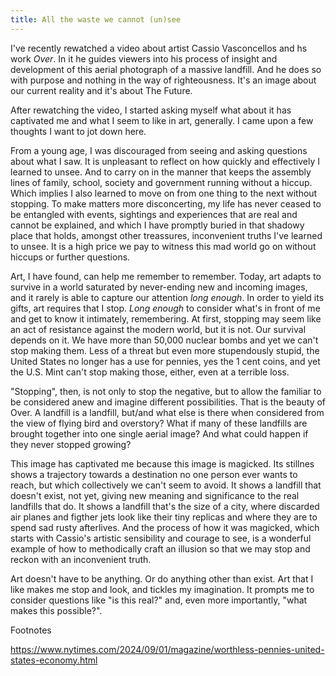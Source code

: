 ```yaml
---
title: All the waste we cannot (un)see
---
```


I've recently rewatched a video about artist Cassio Vasconcellos and hs work _Over_. In it he guides viewers into his process of insight and development of this aerial photograph of a massive landfill. And he does so with purpose and nothing in the way of righteousness. It's an image about our current reality and it's about The Future.

After rewatching the video, I started asking myself what about it has captivated me and what I seem to like in art, generally. I came upon a few thoughts I want to jot down here.

From a young age, I was discouraged from seeing and asking questions about what I saw. It is unpleasant to reflect on how quickly and effectively I learned to unsee. And to carry on in the manner that keeps the assembly lines of family, school, society and government running without a hiccup. Which implies I also learned to move on from one thing to the next without stopping. To make matters more disconcerting, my life has never ceased to be entangled with events, sightings and experiences that are real and cannot be explained, and which I have promptly buried in that shadowy place that holds, amongst other treassures, inconvenient truths I've learned to unsee. It is a high price we pay to witness this mad world go on without hiccups or further questions.

Art, I have found, can help me remember to remember. Today, art adapts to survive in a world saturated by never-ending new and incoming images, and it rarely is able to capture our attention _long enough_. In order to yield its gifts, art requires that I stop. _Long enough_ to consider what's in front of me and get to know it intimately, remembering. At first, stopping may seem like an act of resistance against the modern world, but it is not. Our survival depends on it. We have more than 50,000 nuclear bombs and yet we can't stop making them. Less of a threat but even more stupendously stupid, the United States no longer has a use for pennies, yes the 1 cent coins, and yet the U.S. Mint can't stop making those, either, even at a terrible loss.

"Stopping", then, is not only to stop the negative, but to allow the familiar to be considered anew and imagine different possibilities. That is the beauty of Over. A landfill is a landfill, but/and what else is there when considered from the view of flying bird and overstory? What if many of these landfills are brought together into one single aerial image? And what could happen if they never stopped growing?

This image has captivated me because this image is magicked. Its stillnes shows a trajectory towards a destination no one person ever wants to reach, but which collectively we can't seem to avoid. It shows a landfill that doesn't exist, not yet, giving new meaning and significance to the real landfills that do. It shows a landfill that's the size of a city, where discarded air planes and figther jets look like their tiny replicas and where they are to spend sad rusty afterlives. And the process of how it was magicked, which starts with Cassio's artistic sensibility and courage to see, is a wonderful example of how to methodically craft an illusion so that we may stop and reckon with an inconvenient truth.

Art doesn't have to be anything. Or do anything other than exist. Art that I like makes me stop and look, and tickles my imagination. It prompts me to consider questions like "is this real?" and, even more importantly, "what makes this possible?".

Footnotes

https://www.nytimes.com/2024/09/01/magazine/worthless-pennies-united-states-economy.html
